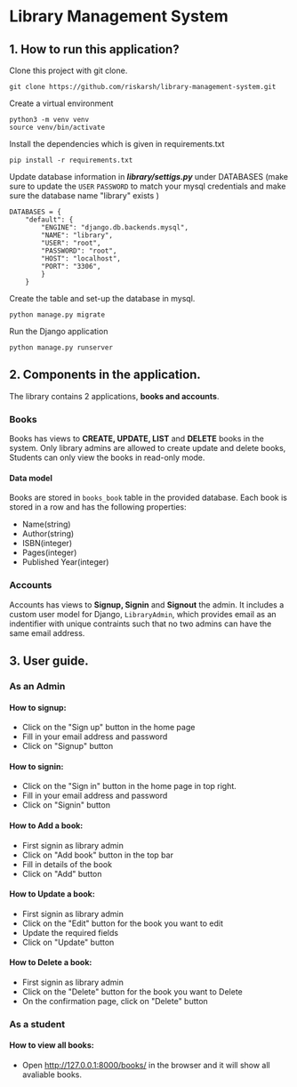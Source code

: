 # Library Management System

## 1. How to run this application?

Clone this project with git clone.
```
git clone https://github.com/riskarsh/library-management-system.git
```
    
Create a virtual environment
```
python3 -m venv venv 
source venv/bin/activate
```

Install the dependencies which is given in requirements.txt
```
pip install -r requirements.txt
```

Update database information in ***library/settigs.py*** under DATABASES
(make sure to update the `USER` `PASSWORD` to match your mysql credentials and make sure the database name "library" exists )
```
DATABASES = {
    "default": {
        "ENGINE": "django.db.backends.mysql",
        "NAME": "library",
        "USER": "root",
        "PASSWORD": "root",
        "HOST": "localhost",
        "PORT": "3306",
        }
    }
``` 
Create the table and set-up the database in mysql.
```
python manage.py migrate
```
Run the Django application
```
python manage.py runserver
```


## 2. Components in the application.

The library contains 2 applications, **books and accounts**.

### Books    
Books has views to **CREATE, UPDATE, LIST** and **DELETE** books in the system.
Only library admins are allowed to create update and delete books, Students can only view the books in read-only mode.

#### Data model
Books are stored in `books_book` table in the provided database.
Each book is stored in a row and has the following properties:
- Name(string)
- Author(string)
- ISBN(integer)
- Pages(integer)
- Published Year(integer) 

### Accounts
Accounts has views to **Signup, Signin** and **Signout**  the admin.
It includes a custom user model for Django, `LibraryAdmin`, which provides email as an indentifier with unique contraints such that no two admins can have the same email address. 


## 3. User guide.
    
### As an Admin
#### How to signup:
- Click on the "Sign up" button in the home page
- Fill in your email address and password
- Click on "Signup" button

#### How to signin:
- Click on the "Sign in" button in the home page in top right.
- Fill in your email address and password
- Click on "Signin" button


#### How to Add a book:
- First signin as library admin
- Click on "Add book" button in the top bar
- Fill in details of the book
- Click on "Add" button


#### How to Update a book:
- First signin as library admin
- Click on the "Edit" button for the book you want to edit
- Update the required fields
- Click on "Update" button 


#### How to Delete a book:
- First signin as library admin
- Click on the "Delete" button for the book you want to Delete
- On the confirmation page, click on "Delete" button


### As a student
#### How to view all books:
- Open http://127.0.0.1:8000/books/ in the browser and it will show all avaliable books.












